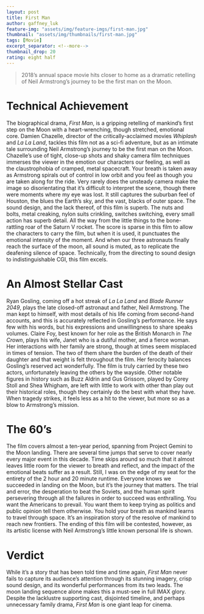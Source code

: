 ```yaml
---
layout: post
title: First Man
author: gaffney_luk
feature-img: "assets/img/feature-imgs/first-man.jpg"
thumbnail: "assets/img/thumbnails/first-man.jpg"
tags: [Movie]
excerpt_separator: <!--more-->
thumbnail_drop: 20
rating: eight half
---
```


> 2018’s annual space movie hits closer to home as a dramatic retelling of Neil Armstrong’s journey to be the first man on the Moon.
<!--more-->

# Technical Achievement

The biographical drama, *First Man*, is a gripping retelling of mankind’s first step on the Moon with a heart-wrenching, though stretched, emotional core. Damien Chazelle, director of the critically-acclaimed movies *Whiplash* and *La La Land*, tackles this film not as a sci-fi adventure, but as an intimate tale surrounding Neil Armstrong’s journey to be the first man on the Moon. Chazelle’s use of tight, close-up shots and shaky camera film techniques immerses the viewer in the emotion our characters our feeling, as well as the claustrophobia of cramped, metal spacecraft. Your breath is taken away as Armstrong spirals out of control in low orbit and you feel as though you are taken along for the ride. Very rarely does the unsteady camera make the image so disorientating that it’s difficult to interpret the scene, though there were moments where my eye was lost. It still captures the suburban feel of Houston, the blues the Earth’s sky, and the vast, blacks of outer space. The sound design, and the lack thereof, of this film is superb. The nuts and bolts, metal creaking, nylon suits crinkling, switches switching, every small action has superb detail. All the way from the little things to the bone-rattling roar of the Saturn V rocket. The score is sparse in this film to allow the characters to carry the film, but when it is used, it punctuates the emotional intensity of the moment. And when our three astronauts finally reach the surface of the moon, all sound is muted, as to replicate the deafening silence of space. Technically, from the directing to sound design to indistinguishable CGI, this film excels.

# An Almost Stellar Cast

Ryan Gosling, coming off a hot streak of *La La Land* and *Blade Runner 2049*, plays the late closed-off astronaut and father, Neil Armstrong. The man kept to himself, with most details of his life coming from second-hand accounts, and this is accurately reflected in Gosling’s performance. He says few with his words, but his expressions and unwillingness to share speaks volumes. Claire Foy, best known for her role as the British Monarch in *The Crown*, plays his wife, Janet who is a dutiful mother, and a fierce woman. Her interactions with her family are strong, though at times seem misplaced in times of tension. The two of them share the burden of the death of their daughter and that weight is felt throughout the film. Her ferocity balances Gosling’s reserved act wonderfully. The film is truly carried by these two actors, unfortunately leaving the others by the wayside. Other notable figures in history such as Buzz Aldrin and Gus Grissom, played by Corey Stoll and Shea Whigham, are left with little to work with other than play out their historical roles, though they certainly do the best with what they have. When tragedy strikes, it feels less as a hit to the viewer, but more so as a blow to Armstrong’s mission.

# The 60’s

The film covers almost a ten-year period, spanning from Project Gemini to the Moon landing. There are several time jumps that serve to cover nearly every major event in this decade. Time skips around so much that it almost leaves little room for the viewer to breath and reflect, and the impact of the emotional beats suffer as a result. Still, I was on the edge of my seat for the entirety of the 2 hour and 20 minute runtime. Everyone knows we succeeded in landing on the Moon, but it’s the journey that matters. The trial and error, the desperation to beat the Soviets, and the human spirit persevering through all the failures in order to succeed was enthralling. You want the Americans to prevail. You want them to keep trying as politics and public opinion tell them otherwise. You hold your breath as mankind learns to travel through space. It’s an inspiration story of the resolve of mankind to reach new frontiers. The ending of this film will be contested, however, as its artistic license with Neil Armstrong’s little known personal life is shown.

# Verdict

While it’s a story that has been told time and time again, *First Man* never fails to capture its audience’s attention through its stunning imagery, crisp sound design, and its wonderful performances from its two leads. The moon landing sequence alone makes this a must-see in full IMAX glory. Despite the lacklustre supporting cast, disjointed timeline, and perhaps unnecessary family drama, *First Man* is one giant leap for cinema.
